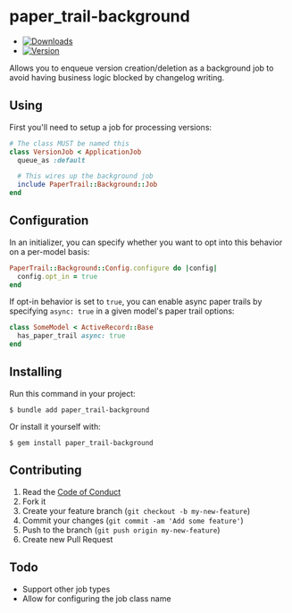 # paper_trail-background

  - [![Downloads](http://img.shields.io/gem/dtv/paper_trail-background.svg?style=flat-square)](https://rubygems.org/gems/paper_trail-background)
  - [![Version](http://img.shields.io/gem/v/paper_trail-background.svg?style=flat-square)](https://rubygems.org/gems/paper_trail-background)


Allows you to enqueue version creation/deletion as a background job to avoid having business logic blocked by changelog writing.


## Using

First you'll need to setup a job for processing versions:

``` ruby
# The class MUST be named this
class VersionJob < ApplicationJob
  queue_as :default

  # This wires up the background job
  include PaperTrail::Background::Job
end
```

## Configuration
In an initializer, you can specify whether you want to opt into this behavior on a per-model basis:

``` ruby
PaperTrail::Background::Config.configure do |config|
  config.opt_in = true
end
```

If opt-in behavior is set to `true`, you can enable async paper trails by specifying `async: true` in a given model's paper trail options:

``` ruby
class SomeModel < ActiveRecord::Base
  has_paper_trail async: true
end
```

## Installing

Run this command in your project:

    $ bundle add paper_trail-background

Or install it yourself with:

    $ gem install paper_trail-background


## Contributing

  1. Read the [Code of Conduct](/CONDUCT.md)
  2. Fork it
  3. Create your feature branch (`git checkout -b my-new-feature`)
  4. Commit your changes (`git commit -am 'Add some feature'`)
  5. Push to the branch (`git push origin my-new-feature`)
  6. Create new Pull Request


## Todo

  - Support other job types
  - Allow for configuring the job class name
